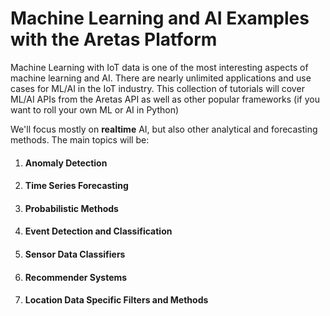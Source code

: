 # Machine Learning and AI Examples with the Aretas Platform

Machine Learning with IoT data is one of the most interesting aspects of machine learning and AI. 
There are nearly unlimited applications and use cases for ML/AI in the IoT industry. This collection of tutorials
will cover ML/AI APIs from the Aretas API as well as other popular frameworks (if you want to roll your own ML or AI in Python)

We'll focus mostly on **realtime** AI, but also other analytical and forecasting methods. The main topics will be:

1. #### Anomaly Detection
2. #### Time Series Forecasting
3. #### Probabilistic Methods
4. #### Event Detection and Classification
5. #### Sensor Data Classifiers
6. #### Recommender Systems
7. #### Location Data Specific Filters and Methods

